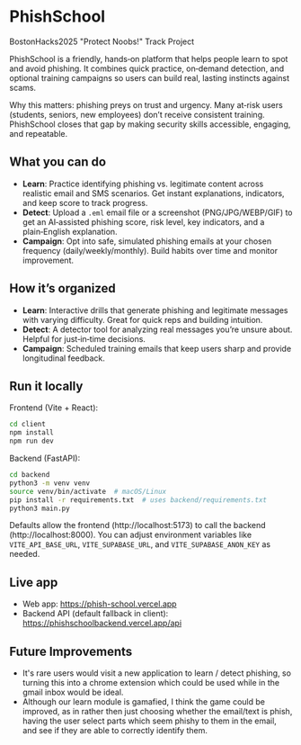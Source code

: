 # PhishSchool

BostonHacks2025 "Protect Noobs!" Track Project 

PhishSchool is a friendly, hands‑on platform that helps people learn to spot and avoid phishing. It combines quick practice, on‑demand detection, and optional training campaigns so users can build real, lasting instincts against scams.

Why this matters: phishing preys on trust and urgency. Many at‑risk users (students, seniors, new employees) don’t receive consistent training. PhishSchool closes that gap by making security skills accessible, engaging, and repeatable.

## What you can do

- **Learn**: Practice identifying phishing vs. legitimate content across realistic email and SMS scenarios. Get instant explanations, indicators, and keep score to track progress.
- **Detect**: Upload a `.eml` email file or a screenshot (PNG/JPG/WEBP/GIF) to get an AI‑assisted phishing score, risk level, key indicators, and a plain‑English explanation.
- **Campaign**: Opt into safe, simulated phishing emails at your chosen frequency (daily/weekly/monthly). Build habits over time and monitor improvement.

## How it’s organized

- **Learn**: Interactive drills that generate phishing and legitimate messages with varying difficulty. Great for quick reps and building intuition.
- **Detect**: A detector tool for analyzing real messages you’re unsure about. Helpful for just‑in‑time decisions.
- **Campaign**: Scheduled training emails that keep users sharp and provide longitudinal feedback.

## Run it locally

Frontend (Vite + React):

```bash
cd client
npm install
npm run dev
```

Backend (FastAPI):

```bash
cd backend
python3 -m venv venv
source venv/bin/activate  # macOS/Linux
pip install -r requirements.txt  # uses backend/requirements.txt
python3 main.py
```

Defaults allow the frontend (http://localhost:5173) to call the backend (http://localhost:8000). You can adjust environment variables like `VITE_API_BASE_URL`, `VITE_SUPABASE_URL`, and `VITE_SUPABASE_ANON_KEY` as needed.

## Live app

- Web app: https://phish-school.vercel.app
- Backend API (default fallback in client): https://phishschoolbackend.vercel.app/api

## Future Improvements 

- It's rare users would visit a new application to learn / detect phishing, so turning this into a chrome extension which could be used while in the gmail inbox would be ideal.
- Although our learn module is gamafied, I think the game could be improved, as in rather then just choosing whether the email/text is phish, having the user select parts which seem phishy to them in the email, and see if they are able to correctly identify them.
